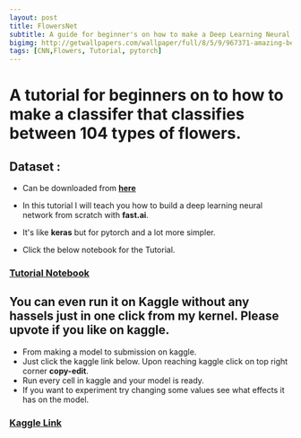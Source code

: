 ```yaml
---
layout: post
title: FlowersNet
subtitle: A guide for beginner's on how to make a Deep Learning Neural Network to classify 104 types of flowers.
bigimg: http://getwallpapers.com/wallpaper/full/8/5/9/967371-amazing-beautiful-flowers-wallpaper-1920x1200-for-pc.jpg
tags: [CNN,Flowers, Tutorial, pytorch]
---
```


# A  tutorial for beginners on to how to make a classifer that classifies between 104 types of flowers.

## Dataset :
* Can be downloaded from [**here**](https://www.kaggle.com/ianmoone0617/flower-goggle-tpu-classification)

* In  this tutorial I will teach you how to build a deep learning neural network from scratch with **fast.ai**.
* It's like **keras** but for pytorch and a lot more simpler.

* Click the below notebook for the Tutorial.

### [**Tutorial Notebook**](https://shadab4150.github.io/Deep-Learning-Classifiers/104_flowers_classification.html)

## You can even run it on **Kaggle** without any hassels just in one click from my kernel. Please upvote if you like on kaggle. 

* From making a model to submission on kaggle.
* Just click the kaggle link below. Upon reaching kaggle click on top right corner **copy-edit**.
* Run every cell in kaggle and your model is ready. 
* If you want to experiment try changing some values see what effects it has on the model.

### [**Kaggle Link**](https://www.kaggle.com/ianmoone0617/flower-gpu-fastai)
